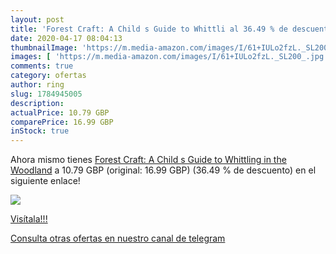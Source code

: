```yaml
---
layout: post
title: 'Forest Craft: A Child s Guide to Whittli al 36.49 % de descuento'
date: 2020-04-17 08:04:13
thumbnailImage: 'https://m.media-amazon.com/images/I/61+IULo2fzL._SL200_.jpg'
images: [ 'https://m.media-amazon.com/images/I/61+IULo2fzL._SL200_.jpg' ]
comments: true
category: ofertas
author: ring
slug: 1784945005
description:
actualPrice: 10.79 GBP
comparePrice: 16.99 GBP
inStock: true
---
```


Ahora mismo tienes [Forest Craft: A Child s Guide to Whittling in the Woodland](https://www.amazon.com/dp/1784945005/?tag=redken08-20) a 10.79 GBP (original: 16.99 GBP) (36.49 %  de descuento) en el siguiente enlace!

[![](https://m.media-amazon.com/images/I/61+IULo2fzL._SL200_.jpg)](https://www.amazon.com/dp/1784945005/?tag=redken08-20)

[Visítala!!!](https://www.amazon.com/dp/1784945005/?tag=redken08-20)

[Consulta otras ofertas en nuestro canal de telegram](https://t.me/s/ofertas25)

